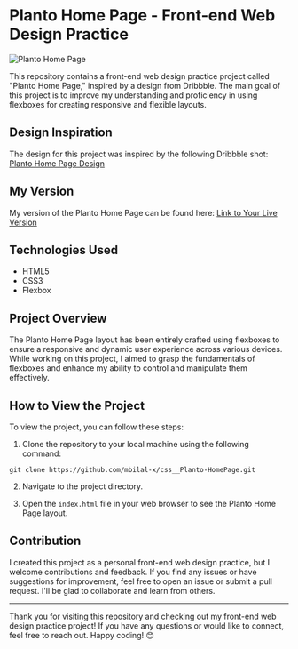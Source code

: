 # Planto Home Page - Front-end Web Design Practice

![Planto Home Page](link_to_your_image_here)

This repository contains a front-end web design practice project called "Planto Home Page," inspired by a design from Dribbble. The main goal of this project is to improve my understanding and proficiency in using flexboxes for creating responsive and flexible layouts.

## Design Inspiration

The design for this project was inspired by the following Dribbble shot:
[Planto Home Page Design](https://dribbble.com/shots/18078182-Planto-home-page?utm_source=Clipboard_Shot&utm_campaign=ui_migulko&utm_content=Planto%20home%20page&utm_medium=Social_Share&utm_source=Clipboard_Shot&utm_campaign=ui_migulko&utm_content=Planto%20home%20page&utm_medium=Social_Share)

## My Version

My version of the Planto Home Page can be found here: [Link to Your Live Version](https://mbilal-x.github.io/css__Planto-HomePage/)

## Technologies Used

- HTML5
- CSS3
- Flexbox

## Project Overview

The Planto Home Page layout has been entirely crafted using flexboxes to ensure a responsive and dynamic user experience across various devices. While working on this project, I aimed to grasp the fundamentals of flexboxes and enhance my ability to control and manipulate them effectively.

## How to View the Project

To view the project, you can follow these steps:

1. Clone the repository to your local machine using the following command:
```
git clone https://github.com/mbilal-x/css__Planto-HomePage.git
```

2. Navigate to the project directory.

3. Open the `index.html` file in your web browser to see the Planto Home Page layout.

## Contribution

I created this project as a personal front-end web design practice, but I welcome contributions and feedback. If you find any issues or have suggestions for improvement, feel free to open an issue or submit a pull request. I'll be glad to collaborate and learn from others.

---

Thank you for visiting this repository and checking out my front-end web design practice project! If you have any questions or would like to connect, feel free to reach out. Happy coding! 😊

